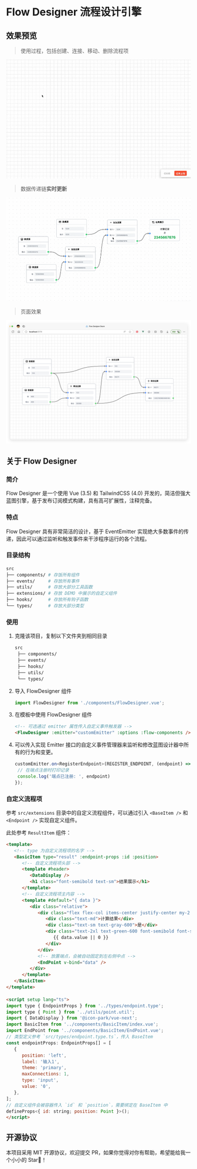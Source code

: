 # Flow Designer 流程设计引擎

## 效果预览

> 使用过程，包括创建、连接、移动、删除流程项

![预览图2](images/preview-2.gif)

> 数据传递链**实时更新**

![预览图3](images/preview-3.gif)

> 页面效果

![预览图1](images/preview-1.png)

## 关于 Flow Designer 

### 简介

Flow Designer 是一个使用 Vue (3.5) 和 TailwindCSS (4.0) 开发的，简洁但强大蓝图引擎，基于发布订阅模式构建，具有高可扩展性，注释完备。

### 特点

Flow Designer 具有非常简洁的设计，基于 EventEmitter 实现绝大多数事件的传递，因此可以通过监听和触发事件来干涉程序运行的各个流程。

### 目录结构

```bash
src
├── components/ # 存饭所有组件
├── events/     # 存放所有事件
├── utils/      # 存放大部分工具函数
├── extensions/ # 存放 DEMO 中展示的自定义组件
├── hooks/      # 存放所有钩子函数
└── types/      # 存放大部分类型
```

### 使用

1. 克隆该项目，复制以下文件夹到相同目录
   ```bash
   src
    ├── components/
    ├── events/
    ├── hooks/
    ├── utils/
    └── types/
   ```
2. 导入 FlowDesigner 组件
   ```ts
   import FlowDesigner from './components/FlowDesigner.vue';
   ```
3. 在模板中使用 FlowDesigner 组件
   ```html
   <!-- 可选通过 emitter 属性传入自定义事件触发器 -->
   <FlowDesigner :emitter="customEmitter" :options :flow-components />
   ```
4. 可以传入实现 Emitter 接口的自定义事件管理器来监听和修改蓝图设计器中所有的行为和变更。
   ```ts
   customEmitter.on<RegisterEndpoint>(REGISTER_ENDPOINT, (endpoint) => {
    // 在端点注册时打印记录
    console.log('端点已注册: ', endpoint)
   });
   ```

### 自定义流程项

参考 `src/extensions` 目录中的自定义流程组件，可以通过引入 `<BaseItem />` 和 `<Endpoint />` 实现自定义组件。

此处参考 `ResultItem` 组件：

```html
<template> 
   <!-- type 为自定义流程项的名字 -->
   <BasicItem type="result" :endpoint-props :id :position>
      <!-- 自定义流程项头部 -->
      <template #header>
         <DataDisplay />
         <h1 class="font-semibold text-sm">结果展示</h1>
      </template>
      <!-- 自定义流程项主内容 -->
      <template #default="{ data }">
         <div class="relative">
            <div class="flex flex-col items-center justify-center my-2 gap-1">
               <div class="text-md">计算结果</div>
               <div class="text-sm text-gray-600">是</div>
               <div class="text-2xl text-green-600 font-semibold font-sans">
                  {{ data.value || 0 }}
               </div>
            </div>
            <!-- 放置端点，会被自动固定到左右侧中点 -->
            <EndPoint v-bind="data" />
         </div>
      </template>
   </BasicItem>
</template>

<script setup lang="ts">
import type { EndpointProps } from '../types/endpoint.type';
import type { Point } from '../utils/point.util';
import { DataDisplay } from '@icon-park/vue-next';
import BasicItem from '../components/BasicItem/index.vue';
import EndPoint from '../components/BasicItem/EndPoint.vue';
// 类型定义参考 `src/types/endpoint.type.ts`，传入 BaseItem
const endpointProps: EndpointProps[] = [
   {
      position: 'left',
      label: '输入1',
      theme: 'primary',
      maxConnections: 1,
      type: 'input',
      value: '0',
   },
];
// 自定义组件会被容器传入 `id` 和 `position`，需要绑定在 BaseItem 中
defineProps<{ id: string; position: Point }>();
</script>
```

## 开源协议

本项目采用 MIT 开源协议，欢迎提交 PR，如果你觉得对你有帮助，希望能给我一个小小的 Star🌟！